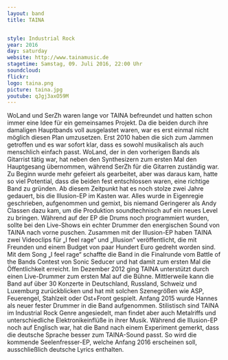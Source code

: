 ```yaml
---
layout: band
title: TAINA


style: Industrial Rock
year: 2016
day: saturday
website: http://www.tainamusic.de
stagetime: Samstag, 09. Juli 2016, 22:00 Uhr
soundcloud:
flickr:
logo: taina.png
picture: taina.jpg
youtube: qJgj3axO59M
---
```

WoLand und SerZh waren lange vor TAINA befreundet und hatten schon immer eine Idee für ein gemeinsames Projekt. Da die beiden durch ihre damaligen Hauptbands voll ausgelastet waren, war es erst einmal nicht möglich diesen Plan umzusetzen.
Erst 2010 haben die sich zum Jammen getroffen und es war sofort klar, dass es sowohl musikalisch als auch menschlich einfach passt. WoLand, der in den vorherigen Bands als Gitarrist tätig war, hat neben den Synthesizern zum ersten Mal den Hauptgesang übernommen, während SerZh für die Gitarren zuständig war. Zu Beginn wurde mehr gefeiert als gearbeitet, aber was daraus kam, hatte so viel Potential, dass die beiden fest entschlossen waren, eine richtige Band zu gründen.
Ab diesem Zeitpunkt hat es noch stolze zwei Jahre gedauert, bis die Illusion-EP im Kasten war. Alles wurde in Eigenregie geschrieben, aufgenommen und gemixt, bis niemand Geringerer als Andy Classen dazu kam, um die Produktion soundtechnisch auf ein neues Level zu bringen. Während auf der EP die Drums noch programmiert wurden, sollte bei den Live-Shows ein echter Drummer den energischen Sound von TAINA nach vorne puschen. Zusammen mit der Illusion-EP haben TAINA zwei Videoclips für „I feel rage“ und „Illusion“ veröffentlicht, die mit Freunden und einem Budget von paar Hundert Euro gedreht worden sind. Mit dem Song „I feel rage“ schaffte die Band in die Finalrunde vom Battle of the Bands Contest von Sonic Seducer und hat damit zum ersten Mal die Öffentlichkeit erreicht.
Im Dezember 2012 ging TAINA unterstützt durch einen Live-Drummer zum ersten Mal auf die Bühne. Mittlerweile kann die Band auf über 30 Konzerte in Deutschland, Russland, Schweiz und Luxemburg zurückblicken und hat mit solchen Szenegrößen wie ASP, Feuerengel, Stahlzeit oder Ost+Front gespielt. Anfang 2015 wurde Hannes als neuer fester Drummer in die Band aufgenommen.
Stilistisch sind TAINA im Industrial Rock Genre angesiedelt, man findet aber auch Metalriffs und unterschiedliche Elektronikeinflüße in ihrer Musik. Während die Illusion-EP noch auf Englisch war, hat die Band nach einem Experiment gemerkt, dass die deutsche Sprache besser zum TAINA-Sound passt. So wird die kommende Seelenfresser-EP, welche Anfang 2016 erscheinen soll, ausschließlich deutsche Lyrics enthalten.
